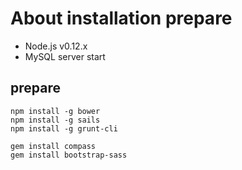 # About installation prepare


 * Node.js v0.12.x
 * MySQL server start

## prepare

```
npm install -g bower
npm install -g sails
npm install -g grunt-cli

gem install compass
gem install bootstrap-sass
```

